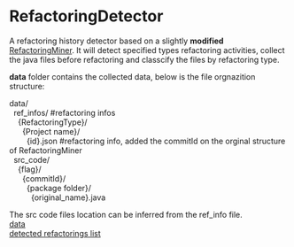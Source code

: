 # RefactoringDetector
A refactoring history detector based on a slightly **modified** [RefactoringMiner](https://github.com/boyang9602/RefactoringMiner). It will detect specified types refactoring activities, collect the java files before refactoring and classcify the files by refactoring type.  

**data** folder contains the collected data, below is the file orgnazition structure:  

data/  
&nbsp;&nbsp;ref_infos/ #refactoring infos  
&nbsp;&nbsp;&nbsp;&nbsp;{RefactoringType}/  
&nbsp;&nbsp;&nbsp;&nbsp;&nbsp;&nbsp;{Project name}/  
&nbsp;&nbsp;&nbsp;&nbsp;&nbsp;&nbsp;&nbsp;&nbsp;{id}.json #refactoring info, added the commitId on the orginal structure of RefactoringMiner  
&nbsp;&nbsp;src_code/  
&nbsp;&nbsp;&nbsp;&nbsp;{flag}/  
&nbsp;&nbsp;&nbsp;&nbsp;&nbsp;&nbsp;{commitId}/  
&nbsp;&nbsp;&nbsp;&nbsp;&nbsp;&nbsp;&nbsp;&nbsp;{package folder}/  
&nbsp;&nbsp;&nbsp;&nbsp;&nbsp;&nbsp;&nbsp;&nbsp;&nbsp;&nbsp;{original_name}.java  

The src code files location can be inferred from the ref_info file.  
[data](https://drive.google.com/open?id=14EyITArwtduuFZdZYYOsaN36gL9wipHv)  
[detected refactorings list](./manifests.md)  
